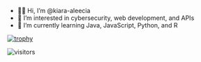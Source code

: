 - 👋🏾 Hi, I’m @kiara-aleecia
- 👀 I’m interested in cybersecurity, web development, and APIs
- 🌱 I’m currently learning Java, JavaScript, Python, and R


[![trophy](https://github-profile-trophy.vercel.app/?username=kiara-aleecia&theme=gruvbox&rank=SSS,SS,S,B&no-bg=true)](https://github.com/ryo-ma/github-profile-trophy)


![visitors](https://visitor-badge.laobi.icu/badge?page_id=kiara-aleecia.README.md&left_color=purple&right_color=blue&left_text=fanclub)
<!---
- 💞️ I’m looking to collaborate on ...
- 📫 How to reach me ...

<!---
kiara-aleecia/kiara-aleecia is a ✨ special ✨ repository because its `README.md` (this file) appears on your GitHub profile.
You can click the Preview link to take a look at your changes.
--->
